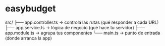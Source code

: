 # easybudget
src/
 ├── app.controller.ts   → controla las rutas (qué responder a cada URL)
 ├── app.service.ts      → lógica de negocio (qué hace tu servidor)
 ├── app.module.ts       → agrupa tus componentes
 └── main.ts             → punto de entrada (donde arranca la app)